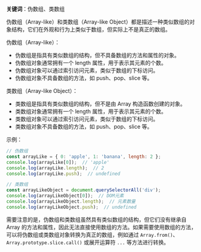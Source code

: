 **关键词**：伪数组、类数组

伪数组（Array-like）和类数组（Array-like Object）都是描述一种类似数组的对象结构，它们在外观和行为上类似于数组，但实际上不是真正的数组。

伪数组（Array-like）：
- 伪数组是指具有类似数组的结构，但不具备数组的方法和属性的对象。
- 伪数组对象通常拥有一个 length 属性，用于表示其元素的个数。
- 伪数组对象可以通过索引访问元素，类似于数组的下标访问。
- 伪数组对象不具备数组的方法，如 push、pop、slice 等。

类数组（Array-like Object）：
- 类数组是指具有类似数组的结构，但不是由 Array 构造函数创建的对象。
- 类数组对象通常拥有一个 length 属性，用于表示其元素的个数。
- 类数组对象可以通过索引访问元素，类似于数组的下标访问。
- 类数组对象不具备数组的方法，如 push、pop、slice 等。

示例：
```javascript
// 伪数组
const arrayLike = { 0: 'apple', 1: 'banana', length: 2 };
console.log(arrayLike[0]);  // 'apple'
console.log(arrayLike.length);  // 2
console.log(arrayLike.push);  // undefined

// 类数组
const arrayLikeObject = document.querySelectorAll('div');
console.log(arrayLikeObject[0]);  // DOM元素
console.log(arrayLikeObject.length);  // 元素数量
console.log(arrayLikeObject.push);  // undefined
```

需要注意的是，伪数组和类数组虽然具有类似数组的结构，但它们没有继承自 Array 的方法和属性，因此无法直接使用数组的方法。如果需要使用数组的方法，可以将伪数组或类数组对象转换为真正的数组，例如通过 `Array.from()`、`Array.prototype.slice.call()` 或展开运算符 `...` 等方法进行转换。
